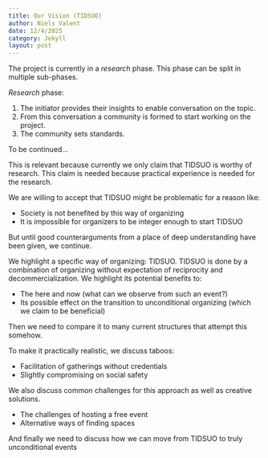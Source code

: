 ```yaml
---
title: Our Vision (TIDSUO)
author: Niels Valent
date: 12/4/2025
category: Jekyll
layout: post
---
```


The project is currently in a *research* phase. This phase can be split in multiple sub-phases.

*Research* phase:

1) The initiator provides their insights to enable conversation on the topic. 
2) From this conversation a community is formed to start working on the project.
3) The community sets standards.

To be continued...

This is relevant because currently we only claim that TIDSUO is worthy of research.
This claim is needed because practical experience is needed for the research.

We are willing to accept that TIDSUO might be problematic for a reason like:

- Society is not benefited by this way of organizing
- It is impossible for organizers to be integer enough to start TIDSUO 

But until good counterarguments from a place of deep understanding have been given, we continue.

We highlight a specific way of organizing: TIDSUO. TIDSUO is done by a combination of organizing without 
expectation of reciprocity and decommercialization. 
We highlight its potential benefits to:

- The here and now (what can we observe from such an event?)
- Its possible effect on the transition to unconditional organizing (which we claim to be beneficial)

Then we need to compare it to many current structures that attempt this somehow.

To make it practically realistic, we discuss taboos:
- Facilitation of gatherings without credentials
- Slightly compromising on social safety

We also discuss common challenges for this approach as well as creative solutions.
- The challenges of hosting a free event
- Alternative ways of finding spaces

And finally we need to discuss how we can move from TIDSUO to truly unconditional events